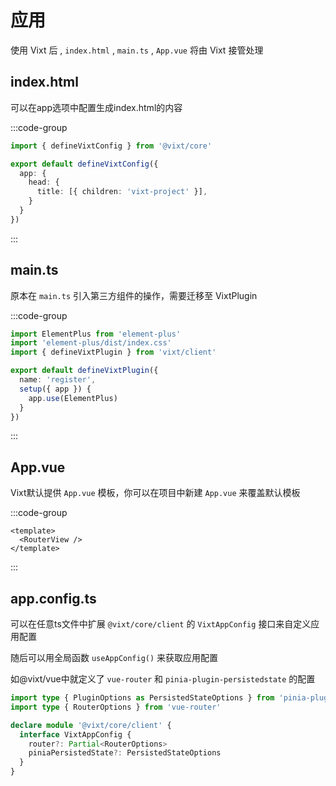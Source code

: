# 应用

使用 Vixt 后 , `index.html` , `main.ts` , `App.vue` 将由 Vixt 接管处理

## index.html

可以在app选项中配置生成index.html的内容

:::code-group

```ts [vixt.config.ts]
import { defineVixtConfig } from '@vixt/core'

export default defineVixtConfig({
  app: {
    head: {
      title: [{ children: 'vixt-project' }],
    }
  }
})
```

:::

## main.ts

原本在 `main.ts` 引入第三方组件的操作，需要迁移至 VixtPlugin

:::code-group

```ts [src/plugins/register.ts]
import ElementPlus from 'element-plus'
import 'element-plus/dist/index.css'
import { defineVixtPlugin } from 'vixt/client'

export default defineVixtPlugin({
  name: 'register',
  setup({ app }) {
    app.use(ElementPlus)
  }
})
```

:::

## App.vue

Vixt默认提供 `App.vue` 模板，你可以在项目中新建 `App.vue` 来覆盖默认模板

:::code-group

```vue [src/App.vue]
<template>
  <RouterView />
</template>
```

:::

## app.config.ts

可以在任意ts文件中扩展 `@vixt/core/client` 的 `VixtAppConfig` 接口来自定义应用配置

随后可以用全局函数 `useAppConfig()` 来获取应用配置

如@vixt/vue中就定义了 `vue-router` 和 `pinia-plugin-persistedstate` 的配置

```ts
import type { PluginOptions as PersistedStateOptions } from 'pinia-plugin-persistedstate'
import type { RouterOptions } from 'vue-router'

declare module '@vixt/core/client' {
  interface VixtAppConfig {
    router?: Partial<RouterOptions>
    piniaPersistedState?: PersistedStateOptions
  }
}
```
